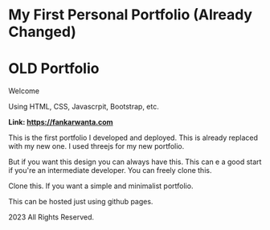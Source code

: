 # My First Personal Portfolio (Already Changed)
# OLD Portfolio

Welcome

Using HTML, CSS, Javascrpit, Bootstrap, etc.

**Link: https://fankarwanta.com**

This is the first portfolio I developed and deployed.
This is already replaced with my new one.
I used threejs for my new portfolio.

But if you want this design you can always have this.
This can e a good start if you're an intermediate developer.
You can freely clone this.

Clone this. If you want a simple and minimalist portfolio.

This can be hosted just using github pages.

2023 All Rights Reserved.

